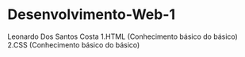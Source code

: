 # Desenvolvimento-Web-1
Leonardo Dos Santos Costa
1.HTML (Conhecimento básico do básico)
2.CSS (Conhecimento básico do básico)
